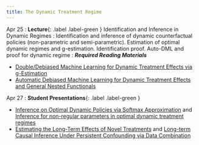```yaml
---
title: The Dynamic Treatment Regime 
---
```


Apr 25
: **Lecture**{: .label .label-green } Identification and Inference in Dynamic Regimes
: Identification and inference of dynamic counterfactual policies (non-parametric and semi-parametric). Estimation of optimal dynamic regimes and g-estimation. Identification proof. Auto-DML and proof for dynamic regime
: ***Required Reading Materials***
- [Double/Debiased Machine Learning for Dynamic Treatment Effects via g-Estimation](https://arxiv.org/pdf/2002.07285.pdf)
- [Automatic Debiased Machine Learning for Dynamic Treatment Effects and General Nested Functionals](https://arxiv.org/abs/2203.13887)

Apr 27
: **Student Presentations**{: .label .label-green } 
- [Inference on Optimal Dynamic Policies via Softmax Approximation](https://arxiv.org/abs/2303.04416) and [Inference for non-regular parameters in optimal dynamic treatment regimes](https://pubmed.ncbi.nlm.nih.gov/19608604/)
- [Estimating the Long-Term Effects of Novel Treatments](https://arxiv.org/abs/2103.08390) and [Long-term Causal Inference Under Persistent Confounding via Data Combination](https://arxiv.org/abs/2202.07234)
